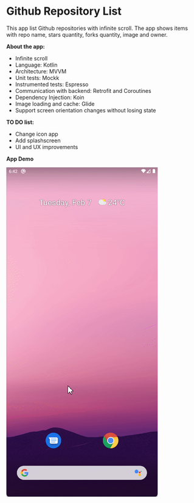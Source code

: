 # Github Repository List

This app list Github repositories with infinite scroll. The app shows items with repo name, stars quantity, forks quantity, image and owner.

<b>About the app:</b>
- Infinite scroll
- Language: Kotlin
- Architecture: MVVM
- Unit tests: Mockk
- Instrumented tests: Espresso
- Communication with backend: Retrofit and Coroutines
- Dependency Injection: Koin
- Image loading and cache: Glide
- Support screen orientation changes without losing state

<b>TO DO list:</b>
- Change icon app
- Add splashscreen
- UI and UX improvements

<b>App Demo</b>

![](https://github.com/drirsousa/githubrepository/blob/master/github-search-repositories.gif)
